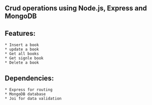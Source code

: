 ## Crud operations using Node.js, Express and MongoDB

## Features:
    * Insert a book
    * update a book
    * Get all books
    * Get signle book
    * Delete a book

## Dependencies:
    * Express for routing
    * MongoDB database
    * Joi for data validation
